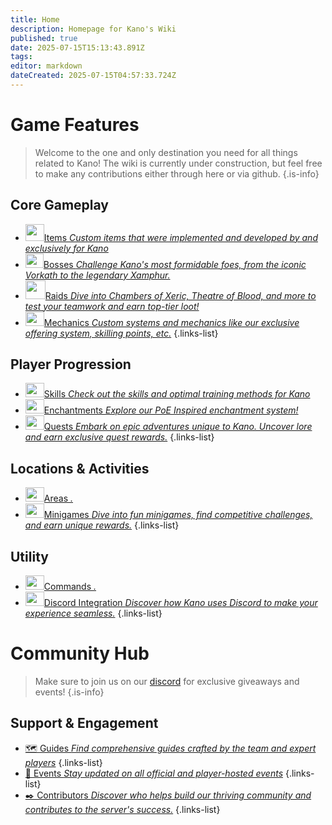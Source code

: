 ```yaml
---
title: Home
description: Homepage for Kano's Wiki
published: true
date: 2025-07-15T15:13:43.891Z
tags: 
editor: markdown
dateCreated: 2025-07-15T04:57:33.724Z
---
```


# Game Features
> Welcome to the one and only destination you need for all things related to Kano! The wiki is currently under construction, but feel free to make any contributions either through here or via github. 
{.is-info}
## Core Gameplay
- [<img class="items" src="https://oldschool.runescape.wiki/images/Inventory.png?d4795" width="30" height="27">Items *Custom items that were implemented and developed by and exclusively for Kano*](/items/index)
- [<img class="bosses" src="https://oldschool.runescape.wiki/images/Vorki.png?03aa0" width="29" height="23">Bosses *Challenge Kano's most formidable foes, from the iconic Vorkath to the legendary Xamphur.*](/bosses/index)
- [<img class="raids" src="https://oldschool.runescape.wiki/images/Olmlet.png?d8722" width="32" height="30">Raids *Dive into Chambers of Xeric, Theatre of Blood, and more to test your teamwork and earn top-tier loot!*](/bosses/index)
- [<img class="mechanics" src="https://oldschool.runescape.wiki/images/Stats_icon.png?1b467" width="30" height="23">Mechanics *Custom systems and mechanics like our exclusive offering system, skilling points, etc.*](/custom/index)
{.links-list}
## Player Progression
- [<img class="skills" src="https://oldschool.runescape.wiki/images/Stats_icon.png?1b467" width="30" height="23">Skills *Check out the skills and optimal training methods for Kano*](/skilling/index)
- [<img class="enchantments" src="https://oldschool.runescape.wiki/images/Stats_icon.png?1b467" width="30" height="23">Enchantments *Explore our PoE Inspired enchantment system!*](/custom/index)
- [<img class="quests" src="https://oldschool.runescape.wiki/images/Stats_icon.png?1b467" width="30" height="23">Quests *Embark on epic adventures unique to Kano. Uncover lore and earn exclusive quest rewards.*](/quests/index)
{.links-list}
## Locations & Activities
- [<img class="areas" src="https://oldschool.runescape.wiki/images/Stats_icon.png?1b467" width="30" height="23">Areas *.*](/areas/index)
- [<img class="minigames" src="https://oldschool.runescape.wiki/images/Stats_icon.png?1b467" width="30" height="23">Minigames *Dive into fun minigames, find competitive challenges, and earn unique rewards.*](/minigames/index)
{.links-list}
## Utility
- [<img class="commands" src="https://oldschool.runescape.wiki/images/Stats_icon.png?1b467" width="30" height="23">Commands *.*](/commands/index)
- [<img class="discord" src="https://oldschool.runescape.wiki/images/Stats_icon.png?1b467" width="30" height="23">Discord Integration *Discover how Kano uses Discord to make your experience seamless.*](/discord/index)
{.links-list}
# Community Hub
> Make sure to join us on our <a href="https://discord.gg/uJvFgVPNsh">discord</a> for exclusive giveaways and events!
{.is-info}
## Support & Engagement
- [🗺️ Guides *Find comprehensive guides crafted by the team and expert players*](/guides/index)
{.links-list}
- [🎉 Events *Stay updated on all official and player-hosted events*](/events/index)
{.links-list}
- [✒️ Contributors *Discover who helps build our thriving community and contributes to the server's success.*](/contributors/index)
{.links-list}